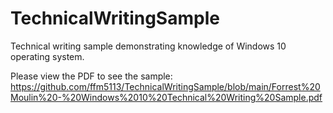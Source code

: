 # TechnicalWritingSample
Technical writing sample demonstrating knowledge of Windows 10 operating system.

Please view the PDF to see the sample: https://github.com/ffm5113/TechnicalWritingSample/blob/main/Forrest%20Moulin%20-%20Windows%2010%20Technical%20Writing%20Sample.pdf
